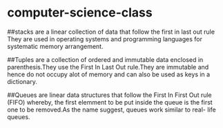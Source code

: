 # computer-science-class
##stacks are a linear collection of data that follow the first in last out rule
They are used in operating systems and programming languages for systematic memory arrangement.

##Tuples are a collection of ordered and immutable data enclosed in parenthesis.They use the First In Last Out rule.They are immutable and hence do not occupy
alot of memory and can also be used as keys in a dictionary.

##Queues are linear data structures that follow the First In First Out rule (FIFO) whereby, the first elemment to be put inside the queue is the first one to be removed.As the name suggest, queues work similar to real- life queues.
